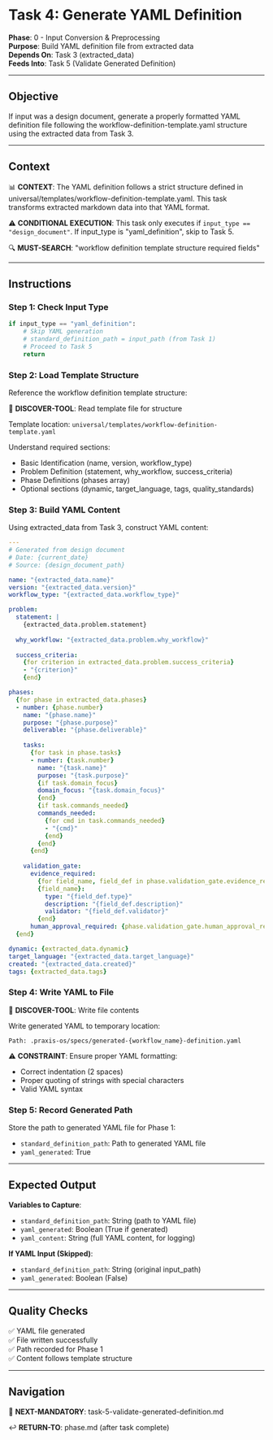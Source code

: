 # Task 4: Generate YAML Definition

**Phase**: 0 - Input Conversion & Preprocessing  
**Purpose**: Build YAML definition file from extracted data  
**Depends On**: Task 3 (extracted_data)  
**Feeds Into**: Task 5 (Validate Generated Definition)

---

## Objective

If input was a design document, generate a properly formatted YAML definition file following the workflow-definition-template.yaml structure using the extracted data from Task 3.

---

## Context

📊 **CONTEXT**: The YAML definition follows a strict structure defined in universal/templates/workflow-definition-template.yaml. This task transforms extracted markdown data into that YAML format.

⚠️ **CONDITIONAL EXECUTION**: This task only executes if `input_type == "design_document"`. If input_type is "yaml_definition", skip to Task 5.

🔍 **MUST-SEARCH**: "workflow definition template structure required fields"

---

## Instructions

### Step 1: Check Input Type

```python
if input_type == "yaml_definition":
    # Skip YAML generation
    # standard_definition_path = input_path (from Task 1)
    # Proceed to Task 5
    return
```

### Step 2: Load Template Structure

Reference the workflow definition template structure:

📖 **DISCOVER-TOOL**: Read template file for structure

Template location: `universal/templates/workflow-definition-template.yaml`

Understand required sections:
- Basic Identification (name, version, workflow_type)
- Problem Definition (statement, why_workflow, success_criteria)
- Phase Definitions (phases array)
- Optional sections (dynamic, target_language, tags, quality_standards)

### Step 3: Build YAML Content

Using extracted_data from Task 3, construct YAML content:

```yaml
---
# Generated from design document
# Date: {current_date}
# Source: {design_document_path}

name: "{extracted_data.name}"
version: "{extracted_data.version}"
workflow_type: "{extracted_data.workflow_type}"

problem:
  statement: |
    {extracted_data.problem.statement}
  
  why_workflow: "{extracted_data.problem.why_workflow}"
  
  success_criteria:
    {for criterion in extracted_data.problem.success_criteria}
    - "{criterion}"
    {end}

phases:
  {for phase in extracted_data.phases}
  - number: {phase.number}
    name: "{phase.name}"
    purpose: "{phase.purpose}"
    deliverable: "{phase.deliverable}"
    
    tasks:
      {for task in phase.tasks}
      - number: {task.number}
        name: "{task.name}"
        purpose: "{task.purpose}"
        {if task.domain_focus}
        domain_focus: "{task.domain_focus}"
        {end}
        {if task.commands_needed}
        commands_needed:
          {for cmd in task.commands_needed}
          - "{cmd}"
          {end}
        {end}
      {end}
    
    validation_gate:
      evidence_required:
        {for field_name, field_def in phase.validation_gate.evidence_required}
        {field_name}:
          type: "{field_def.type}"
          description: "{field_def.description}"
          validator: "{field_def.validator}"
        {end}
      human_approval_required: {phase.validation_gate.human_approval_required}
  {end}

dynamic: {extracted_data.dynamic}
target_language: "{extracted_data.target_language}"
created: "{extracted_data.created}"
tags: {extracted_data.tags}
```

### Step 4: Write YAML to File

📖 **DISCOVER-TOOL**: Write file contents

Write generated YAML to temporary location:

```
Path: .praxis-os/specs/generated-{workflow_name}-definition.yaml
```

⚠️ **CONSTRAINT**: Ensure proper YAML formatting:
- Correct indentation (2 spaces)
- Proper quoting of strings with special characters
- Valid YAML syntax

### Step 5: Record Generated Path

Store the path to generated YAML file for Phase 1:
- `standard_definition_path`: Path to generated YAML file
- `yaml_generated`: True

---

## Expected Output

**Variables to Capture**:
- `standard_definition_path`: String (path to YAML file)
- `yaml_generated`: Boolean (True if generated)
- `yaml_content`: String (full YAML content, for logging)

**If YAML Input (Skipped)**:
- `standard_definition_path`: String (original input_path)
- `yaml_generated`: Boolean (False)

---

## Quality Checks

✅ YAML file generated  
✅ File written successfully  
✅ Path recorded for Phase 1  
✅ Content follows template structure

---

## Navigation

🎯 **NEXT-MANDATORY**: task-5-validate-generated-definition.md

↩️ **RETURN-TO**: phase.md (after task complete)


